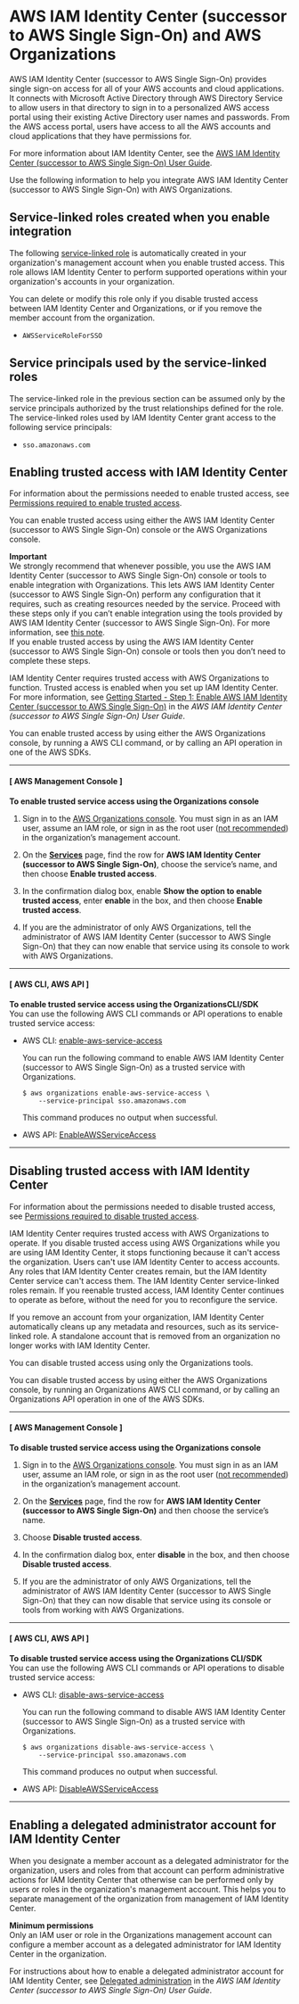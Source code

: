 # AWS IAM Identity Center \(successor to AWS Single Sign\-On\) and AWS Organizations<a name="services-that-can-integrate-sso"></a>

AWS IAM Identity Center \(successor to AWS Single Sign\-On\) provides single sign\-on access for all of your AWS accounts and cloud applications\. It connects with Microsoft Active Directory through AWS Directory Service to allow users in that directory to sign in to a personalized AWS access portal using their existing Active Directory user names and passwords\. From the AWS access portal, users have access to all the AWS accounts and cloud applications that they have permissions for\.

For more information about IAM Identity Center, see the [AWS IAM Identity Center \(successor to AWS Single Sign\-On\) User Guide](https://docs.aws.amazon.com/singlesignon/latest/userguide/)\.

Use the following information to help you integrate AWS IAM Identity Center \(successor to AWS Single Sign\-On\) with AWS Organizations\.



## Service\-linked roles created when you enable integration<a name="integrate-enable-slr-sso"></a>

The following [service\-linked role](https://docs.aws.amazon.com/IAM/latest/UserGuide/using-service-linked-roles.html) is automatically created in your organization's management account when you enable trusted access\. This role allows IAM Identity Center to perform supported operations within your organization's accounts in your organization\.

You can delete or modify this role only if you disable trusted access between IAM Identity Center and Organizations, or if you remove the member account from the organization\.
+ `AWSServiceRoleForSSO`

## Service principals used by the service\-linked roles<a name="integrate-enable-svcprin-sso"></a>

The service\-linked role in the previous section can be assumed only by the service principals authorized by the trust relationships defined for the role\. The service\-linked roles used by IAM Identity Center grant access to the following service principals:
+ `sso.amazonaws.com`

## Enabling trusted access with IAM Identity Center<a name="integrate-enable-ta-sso"></a>

For information about the permissions needed to enable trusted access, see [Permissions required to enable trusted access](orgs_integrate_services.md#orgs_trusted_access_perms)\.

You can enable trusted access using either the AWS IAM Identity Center \(successor to AWS Single Sign\-On\) console or the AWS Organizations console\.

**Important**  
We strongly recommend that whenever possible, you use the AWS IAM Identity Center \(successor to AWS Single Sign\-On\) console or tools to enable integration with Organizations\. This lets AWS IAM Identity Center \(successor to AWS Single Sign\-On\) perform any configuration that it requires, such as creating resources needed by the service\. Proceed with these steps only if you can’t enable integration using the tools provided by AWS IAM Identity Center \(successor to AWS Single Sign\-On\)\. For more information, see [this note](orgs_integrate_services.md#important-note-about-integration)\.   
If you enable trusted access by using the AWS IAM Identity Center \(successor to AWS Single Sign\-On\) console or tools then you don’t need to complete these steps\.

IAM Identity Center requires trusted access with AWS Organizations to function\. Trusted access is enabled when you set up IAM Identity Center\. For more information, see [Getting Started \- Step 1: Enable AWS IAM Identity Center \(successor to AWS Single Sign\-On\)](https://docs.aws.amazon.com/singlesignon/latest/userguide/step1.html) in the *AWS IAM Identity Center \(successor to AWS Single Sign\-On\) User Guide*\.

You can enable trusted access by using either the AWS Organizations console, by running a AWS CLI command, or by calling an API operation in one of the AWS SDKs\.

------
#### [ AWS Management Console ]

**To enable trusted service access using the Organizations console**

1. Sign in to the [AWS Organizations console](https://console.aws.amazon.com/organizations/v2)\. You must sign in as an IAM user, assume an IAM role, or sign in as the root user \([not recommended](https://docs.aws.amazon.com/IAM/latest/UserGuide/best-practices.html#lock-away-credentials)\) in the organization’s management account\.

1. On the **[Services](https://console.aws.amazon.com/organizations/v2/home/services)** page, find the row for **AWS IAM Identity Center \(successor to AWS Single Sign\-On\)**, choose the service’s name, and then choose **Enable trusted access**\.

1. In the confirmation dialog box, enable **Show the option to enable trusted access**, enter **enable** in the box, and then choose **Enable trusted access**\.

1. If you are the administrator of only AWS Organizations, tell the administrator of AWS IAM Identity Center \(successor to AWS Single Sign\-On\) that they can now enable that service using its console to work with AWS Organizations\.

------
#### [ AWS CLI, AWS API ]

**To enable trusted service access using the OrganizationsCLI/SDK**  
You can use the following AWS CLI commands or API operations to enable trusted service access:
+ AWS CLI: [enable\-aws\-service\-access](https://docs.aws.amazon.com/cli/latest/reference/organizations/enable-aws-service-access.html)

  You can run the following command to enable AWS IAM Identity Center \(successor to AWS Single Sign\-On\) as a trusted service with Organizations\.

  ```
  $ aws organizations enable-aws-service-access \ 
      --service-principal sso.amazonaws.com
  ```

  This command produces no output when successful\.
+ AWS API: [EnableAWSServiceAccess](https://docs.aws.amazon.com/organizations/latest/APIReference/API_EnableAWSServiceAccess.html)

------

## Disabling trusted access with IAM Identity Center<a name="integrate-disable-ta-sso"></a>

For information about the permissions needed to disable trusted access, see [Permissions required to disable trusted access](orgs_integrate_services.md#orgs_trusted_access_disable_perms)\.

IAM Identity Center requires trusted access with AWS Organizations to operate\. If you disable trusted access using AWS Organizations while you are using IAM Identity Center, it stops functioning because it can't access the organization\. Users can't use IAM Identity Center to access accounts\. Any roles that IAM Identity Center creates remain, but the IAM Identity Center service can't access them\. The IAM Identity Center service\-linked roles remain\. If you reenable trusted access, IAM Identity Center continues to operate as before, without the need for you to reconfigure the service\. 

If you remove an account from your organization, IAM Identity Center automatically cleans up any metadata and resources, such as its service\-linked role\. A standalone account that is removed from an organization no longer works with IAM Identity Center\.

You can disable trusted access using only the Organizations tools\.

You can disable trusted access by using either the AWS Organizations console, by running an Organizations AWS CLI command, or by calling an Organizations API operation in one of the AWS SDKs\.

------
#### [ AWS Management Console ]

**To disable trusted service access using the Organizations console**

1. Sign in to the [AWS Organizations console](https://console.aws.amazon.com/organizations/v2)\. You must sign in as an IAM user, assume an IAM role, or sign in as the root user \([not recommended](https://docs.aws.amazon.com/IAM/latest/UserGuide/best-practices.html#lock-away-credentials)\) in the organization’s management account\.

1. On the **[Services](https://console.aws.amazon.com/organizations/v2/home/services)** page, find the row for **AWS IAM Identity Center \(successor to AWS Single Sign\-On\)** and then choose the service’s name\.

1. Choose **Disable trusted access**\.

1. In the confirmation dialog box, enter **disable** in the box, and then choose **Disable trusted access**\.

1. If you are the administrator of only AWS Organizations, tell the administrator of AWS IAM Identity Center \(successor to AWS Single Sign\-On\) that they can now disable that service using its console or tools from working with AWS Organizations\.

------
#### [ AWS CLI, AWS API ]

**To disable trusted service access using the Organizations CLI/SDK**  
You can use the following AWS CLI commands or API operations to disable trusted service access:
+ AWS CLI: [disable\-aws\-service\-access](https://docs.aws.amazon.com/cli/latest/reference/organizations/disable-aws-service-access.html)

  You can run the following command to disable AWS IAM Identity Center \(successor to AWS Single Sign\-On\) as a trusted service with Organizations\.

  ```
  $ aws organizations disable-aws-service-access \
      --service-principal sso.amazonaws.com
  ```

  This command produces no output when successful\.
+ AWS API: [DisableAWSServiceAccess](https://docs.aws.amazon.com/organizations/latest/APIReference/API_DisableAWSServiceAccess.html)

------

## Enabling a delegated administrator account for IAM Identity Center<a name="integrate-disable-da-sso"></a>

When you designate a member account as a delegated administrator for the organization, users and roles from that account can perform administrative actions for IAM Identity Center that otherwise can be performed only by users or roles in the organization's management account\. This helps you to separate management of the organization from management of IAM Identity Center\.

**Minimum permissions**  
Only an IAM user or role in the Organizations management account can configure a member account as a delegated administrator for IAM Identity Center in the organization\.  


For instructions about how to enable a delegated administrator account for IAM Identity Center, see [Delegated administration](https://docs.aws.amazon.com/singlesignon/latest/userguide/delegated-admin.html) in the *AWS IAM Identity Center \(successor to AWS Single Sign\-On\) User Guide*\.